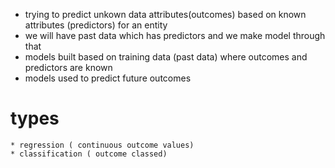 * trying to predict unkown data attributes(outcomes) based on known attributes (predictors) for an entity
* we will have past data which has predictors and we make model through that
* models built based on training data (past data) where outcomes and predictors are known
* models used to predict future outcomes

# types
    * regression ( continuous outcome values)
    * classification ( outcome classed)
